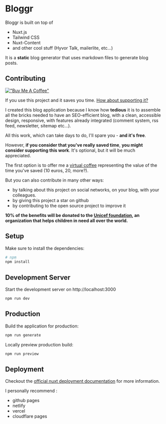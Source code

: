 # Bloggr

Bloggr is built on top of 
* Nuxt.js 
* Tailwind CSS
* Nuxt-Content 
* and other cool stuff (Hyvor Talk, mailerlite, etc...)

It is a **static** blog generator that uses markdown files to generate blog posts.

## Contributing
[!["Buy Me A Coffee"](https://www.buymeacoffee.com/assets/img/custom_images/orange_img.png)](https://www.buymeacoffee.com/hlassiege)

If you use this project and it saves you time. [How about supporting it?](https://www.buymeacoffee.com/hlassiege)

I created this blog application because I know how **tedious** it is to assemble all the bricks needed to have an SEO-efficient blog, with a clean, accessible design, responsive, with features already integrated (comment system, rss feed, newsletter, sitemap etc...).

All this work, which can take days to do, I'll spare you - **and it's free**.

However, **if you consider that you've really saved time**, **you might consider supporting this work**.
It's optional, but it will be much appreciated.

The first option is to offer me a [virtual coffee](https://www.buymeacoffee.com/hlassiege) representing the value of the time you've saved (10 euros, 20, more?).

But you can also contribute in many other ways:

- by talking about this project on social networks, on your blog, with your colleagues. 
- by giving this project a star on github
- by contributing to the open source project to improve it

**10% of the benefits will be donated to the [Unicef foundation](https://www.unicef.org/), an organization that helps children in need all over the world.**

## Setup

Make sure to install the dependencies:

```bash
# npm
npm install
```

## Development Server

Start the development server on http://localhost:3000

```bash
npm run dev
```

## Production

Build the application for production:

```bash
npm run generate
```

Locally preview production build:

```bash
npm run preview
```

## Deployment

Checkout the [official nuxt deployment documentation](https://nuxt.com/docs/getting-started/deployment) for more information.

I personally recommend : 
- github pages
- netlify
- vercel
- cloudflare pages

